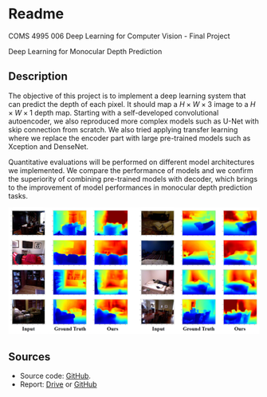 # Readme

COMS 4995 006 Deep Learning for Computer Vision - Final Project

Deep Learning for Monocular Depth Prediction

## Description

The objective of this project is to implement a deep learning system that can predict the depth of each pixel. It should map a $H\times W\times 3$ image to a $H\times W\times 1$ depth map. Starting with a self-developed convolutional autoencoder, we also reproduced more complex models such as U-Net with skip connection from scratch. We also tried applying transfer learning where we replace the encoder part with large pre-trained models such as Xception and DenseNet.

Quantitative evaluations will be performed on different model architectures we implemented. We compare the performance of models and we confirm the superiority of combining pre-trained models with decoder, which brings to the improvement of model performances in monocular depth prediction tasks.

![Demonstration](https://github.com/kySheryl/Monocular_Depth-Prediction/blob/main/result.png)

## Sources

* Source code: [GitHub](https://github.com/kySheryl/Monocular_Depth-Prediction).
* Report: [Drive](https://drive.google.com/file/d/1QdNO7_ODcYgqMkundIMso1Cf99aWWLls/view?usp=sharing) or [GitHub](https://github.com/kySheryl/Monocular_Depth-Prediction/blob/main/Monocular_Depth_Prediction.pdf)

